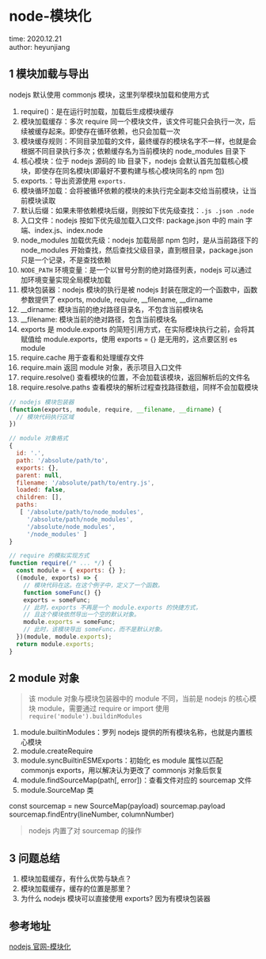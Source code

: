 # node-模块化

time: 2020.12.21  
author: heyunjiang

## 1 模块加载与导出

nodejs 默认使用 commonjs 模块，这里列举模块加载和使用方式  
1. require()：是在运行时加载，加载后生成模块缓存
2. 模块加载缓存：多次 require 同一个模块文件，该文件可能只会执行一次，后续被缓存起来。即使存在循环依赖，也只会加载一次
3. 模块缓存规则：不同目录加载的文件，最终缓存的模块名字不一样，也就是会根据不同目录执行多次；依赖缓存名为当前模块的 node_modules 目录下
4. 核心模块：位于 nodejs 源码的 lib 目录下，nodejs 会默认首先加载核心模块，即使存在同名模块(即最好不要构建与核心模块同名的 npm 包)
5. exports.：导出资源使用 `exports.`
6. 模块循环加载：会将被循环依赖的模块的未执行完全副本交给当前模块，让当前模块读取
7. 默认后缀：如果未带依赖模块后缀，则按如下优先级查找：`.js .json .node`
8. 入口文件：nodejs 按如下优先级加载入口文件: package.json 中的 main 字端、index.js、index.node
9. node_modules 加载优先级：nodejs 加载局部 npm 包时，是从当前路径下的 node_modules 开始查找，然后查找父级目录，直到根目录，package.json 只是一个记录，不是查找依赖
10. `NODE_PATH` 环境变量：是一个以冒号分割的绝对路径列表，nodejs 可以通过加环境变量实现全局模块加载
11. 模块包装器：nodejs 模块的执行是被 nodejs 封装在限定的一个函数中，函数参数提供了 exports, module, require, __filename, __dirname
12. __dirname: 模块当前的绝对路径目录名，不包含当前模块名
13. __filename: 模块当前的绝对路径，包含当前模块名
14. exports 是 module.exports 的简短引用方式，在实际模块执行之前，会将其赋值给 module.exports，使用 exports = {} 是无用的，这点要区别 es module
15. require.cache 用于查看和处理缓存文件
16. require.main 返回 module 对象，表示项目入口文件
17. require.resolve() 查看模块的位置，不会加载该模块，返回解析后的文件名
18. require.resolve.paths 查看模块的解析过程查找路径数组，同样不会加载模块

```javascript
// nodejs 模块包装器
(function(exports, module, require, __filename, __dirname) {
  // 模块代码执行区域
})
```

```javascript
// module 对象格式
{
  id: '.',
  path: '/absolute/path/to',
  exports: {},
  parent: null,
  filename: '/absolute/path/to/entry.js',
  loaded: false,
  children: [],
  paths:
   [ '/absolute/path/to/node_modules',
     '/absolute/path/node_modules',
     '/absolute/node_modules',
     '/node_modules' ]
}
```

```javascript
// require 的模拟实现方式
function require(/* ... */) {
  const module = { exports: {} };
  ((module, exports) => {
    // 模块代码在这。在这个例子中，定义了一个函数。
    function someFunc() {}
    exports = someFunc;
    // 此时，exports 不再是一个 module.exports 的快捷方式，
    // 且这个模块依然导出一个空的默认对象。
    module.exports = someFunc;
    // 此时，该模块导出 someFunc，而不是默认对象。
  })(module, module.exports);
  return module.exports;
}
```

## 2 module 对象

> 该 module 对象与模块包装器中的 module 不同，当前是 nodejs 的核心模块 module，需要通过 require or import 使用 `require('module').buildinModules`

1. module.builtinModules：罗列 nodejs 提供的所有模块名称，也就是内置核心模块
2. module.createRequire
3. module.syncBuiltinESMExports：初始化 es module 属性以匹配 commonjs exports，用以解决认为更改了 commonjs 对象后恢复
4. module.findSourceMap(path[, error])：查看文件对应的 sourcemap 文件
5. module.SourceMap 类

const sourcemap = new SourceMap(payload)
sourcemap.payload
sourcemap.findEntry(lineNumber, columnNumber)

> nodejs 内置了对 sourcemap 的操作

## 3 问题总结

1. 模块加载缓存，有什么优势与缺点？
2. 模块加载缓存，缓存的位置是那里？
3. 为什么 nodejs 模块可以直接使用 exports? 因为有模块包装器

## 参考地址

[nodejs 官网-模块化](http://nodejs.cn/api/modules.html)
